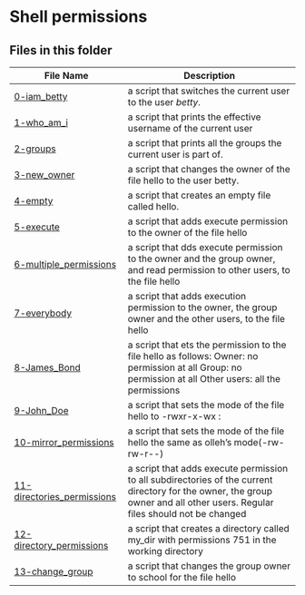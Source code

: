 # Shell permissions


## Files in this folder

|File Name|Description|
|---------|-----------| 
|[0-iam_betty](0-iam_betty)|a script that switches the current user to the user *betty*.| 
|[1-who_am_i](1-who_am_i)|a script that prints the effective username of the current user| 
|[2-groups](2-groups)|a script that prints all the groups the current user is part of.| 
|[3-new_owner](3-new_owner)|a script that changes the owner of the file hello to the user betty.| 
|[4-empty](4-empty)|a script that creates an empty file called hello.| 
|[5-execute](5-execute)|a script that adds execute permission to the owner of the file hello | 
|[6-multiple_permissions](6-multiple_permissions)|a script that dds execute permission to the owner and the group owner, and read permission to other users, to the file hello | 
|[7-everybody](7-everybody)|a script that adds execution permission to the owner, the group owner and the other users, to the file hello| 
|[8-James_Bond](8-James_Bond)|a script that ets the permission to the file hello as follows:    Owner: no permission at all Group: no permission at all  Other users: all the permissions | 
|[9-John_Doe](9-John_Doe)|a script that sets the mode of the file hello to -rwxr-x-wx :| 
|[10-mirror_permissions](10-mirror_permissions)|a script that sets the mode of the file hello the same as olleh’s mode(-rw-rw-r--)| 
|[11-directories_permissions](11-directories_permissions)|a script that adds execute permission to all subdirectories of the current directory for the owner, the group owner and all other users. Regular files should not be changed| 
|[12-directory_permissions](12-directory_permissions)|a script that creates a directory called my_dir with permissions 751 in the working directory | 
|[13-change_group](13-change_group)|a script that changes the group owner to school for the file hello| 
